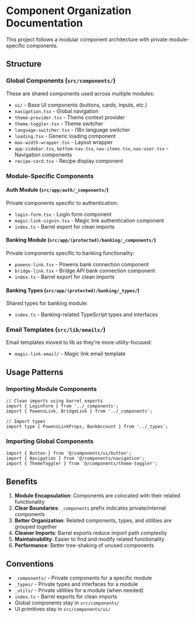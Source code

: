 # Component Organization Documentation

This project follows a modular component architecture with private module-specific components.

## Structure

### Global Components (`src/components/`)
These are shared components used across multiple modules:
- `ui/` - Base UI components (buttons, cards, inputs, etc.)
- `navigation.tsx` - Global navigation
- `theme-provider.tsx` - Theme context provider
- `theme-toggler.tsx` - Theme switcher
- `language-switcher.tsx` - i18n language switcher
- `loading.tsx` - Generic loading component
- `max-width-wrapper.tsx` - Layout wrapper
- `app-sidebar.tsx`, `bottom-nav.tsx`, `nav-items.tsx`, `nav-user.tsx` - Navigation components
- `recipe-card.tsx` - Recipe display component

### Module-Specific Components

#### Auth Module (`src/app/auth/_components/`)
Private components specific to authentication:
- `login-form.tsx` - Login form component
- `magic-link-signin.tsx` - Magic link authentication component
- `index.ts` - Barrel export for clean imports

#### Banking Module (`src/app/(protected)/banking/_components/`)
Private components specific to banking functionality:
- `powens-link.tsx` - Powens bank connection component
- `bridge-link.tsx` - Bridge API bank connection component
- `index.ts` - Barrel export for clean imports

#### Banking Types (`src/app/(protected)/banking/_types/`)
Shared types for banking module:
- `index.ts` - Banking-related TypeScript types and interfaces

### Email Templates (`src/lib/emails/`)
Email templates moved to lib as they're more utility-focused:
- `magic-link-email/` - Magic link email template

## Usage Patterns

### Importing Module Components
```tsx
// Clean imports using barrel exports
import { LoginForm } from '../_components';
import { PowensLink, BridgeLink } from '../_components';

// Import types
import type { PowensLinkProps, BankAccount } from '../_types';
```

### Importing Global Components
```tsx
import { Button } from '@/components/ui/button';
import { Navigation } from '@/components/navigation';
import { ThemeToggler } from '@/components/theme-toggler';
```

## Benefits

1. **Module Encapsulation**: Components are colocated with their related functionality
2. **Clear Boundaries**: `_components` prefix indicates private/internal components  
3. **Better Organization**: Related components, types, and utilities are grouped together
4. **Cleaner Imports**: Barrel exports reduce import path complexity
5. **Maintainability**: Easier to find and modify related functionality
6. **Performance**: Better tree-shaking of unused components

## Conventions

- `_components/` - Private components for a specific module
- `_types/` - Private types and interfaces for a module
- `_utils/` - Private utilities for a module (when needed)
- `index.ts` - Barrel exports for clean imports
- Global components stay in `src/components/`
- UI primitives stay in `src/components/ui/`